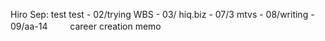 



Hiro Sep: test test  - 02/trying WBS - 03/
  hiq.biz - 07/3 mtvs - 08/writing - 09/aa-14  　　 career creation memo




